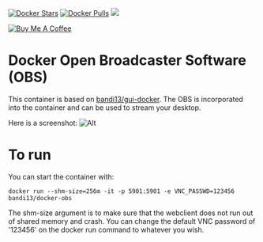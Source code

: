 [![Docker Stars](https://img.shields.io/docker/stars/bandi13/docker-obs.svg?style=flat-square)](https://hub.docker.com/r/bb12489/docker-obs/)
[![Docker Pulls](https://img.shields.io/docker/pulls/bandi13/docker-obs.svg?style=flat-square)](https://hub.docker.com/r/bb12489/docker-obs/)
[![](https://images.microbadger.com/badges/image/bandi13/docker-obs.svg)](https://microbadger.com/images/bb12489/docker-obs "Get your own image badge on microbadger.com")

[![Buy Me A Coffee](https://www.buymeacoffee.com/assets/img/custom_images/orange_img.png)](https://www.buymeacoff.ee/bb12489)

# Docker Open Broadcaster Software (OBS)
This container is based on [bandi13/gui-docker](https://github.com/bandi13/gui-docker). The OBS is incorporated into the container and can be used to stream your desktop.

Here is a screenshot:
![Alt](https://raw.githubusercontent.com/bandi13/docker-obs/master/screenshot.png "Example screenshot")

# To run
You can start the container with:

`docker run --shm-size=256m -it -p 5901:5901 -e VNC_PASSWD=123456 bandi13/docker-obs`

The shm-size argument is to make sure that the webclient does not run out of shared memory and crash. You can change the default VNC password of '123456' on the docker run command to whatever you wish.
